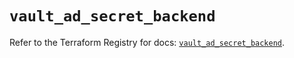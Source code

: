 # `vault_ad_secret_backend`

Refer to the Terraform Registry for docs: [`vault_ad_secret_backend`](https://registry.terraform.io/providers/hashicorp/vault/4.8.0/docs/resources/ad_secret_backend).
